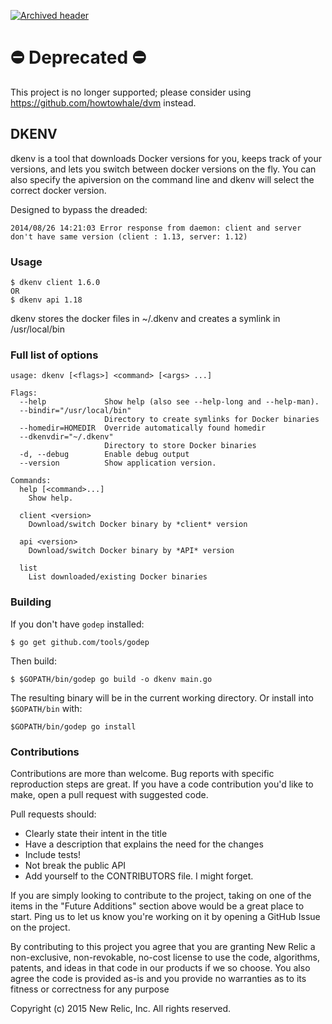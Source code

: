 [![Archived header](https://github.com/newrelic/open-source-office/raw/master/examples/categories/images/Archived.png)](https://github.com/newrelic/open-source-office/blob/master/examples/categories/index.md#archived)

# ⛔️ Deprecated ⛔️

This project is no longer supported; please consider using https://github.com/howtowhale/dvm instead.

DKENV
-----
dkenv is a tool that downloads Docker versions for you, keeps track of your versions, and lets you switch between docker versions on the fly. You can also specify the apiversion on the command line and dkenv will select the correct docker version.

Designed to bypass the dreaded:

    2014/08/26 14:21:03 Error response from daemon: client and server don't have same version (client : 1.13, server: 1.12)

### Usage

```
$ dkenv client 1.6.0
OR
$ dkenv api 1.18
```

dkenv stores the docker files in ~/.dkenv and creates a symlink in /usr/local/bin

### Full list of options

```
usage: dkenv [<flags>] <command> [<args> ...]

Flags:
  --help             Show help (also see --help-long and --help-man).
  --bindir="/usr/local/bin"
                     Directory to create symlinks for Docker binaries
  --homedir=HOMEDIR  Override automatically found homedir
  --dkenvdir="~/.dkenv"
                     Directory to store Docker binaries
  -d, --debug        Enable debug output
  --version          Show application version.

Commands:
  help [<command>...]
    Show help.

  client <version>
    Download/switch Docker binary by *client* version

  api <version>
    Download/switch Docker binary by *API* version

  list
    List downloaded/existing Docker binaries
```

### Building

If you don't have `godep` installed:
```
$ go get github.com/tools/godep
```
Then build:
```
$ $GOPATH/bin/godep go build -o dkenv main.go
```
The resulting binary will be in the current working directory.
Or install into `$GOPATH/bin` with:
```
$GOPATH/bin/godep go install
```

### Contributions

Contributions are more than welcome. Bug reports with specific reproduction
steps are great. If you have a code contribution you'd like to make, open a
pull request with suggested code.

Pull requests should:

 * Clearly state their intent in the title
 * Have a description that explains the need for the changes
 * Include tests!
 * Not break the public API
 * Add yourself to the CONTRIBUTORS file. I might forget.

If you are simply looking to contribute to the project, taking on one of the
items in the "Future Additions" section above would be a great place to start.
Ping us to let us know you're working on it by opening a GitHub Issue on the
project.

By contributing to this project you agree that you are granting New Relic a
non-exclusive, non-revokable, no-cost license to use the code, algorithms,
patents, and ideas in that code in our products if we so choose. You also agree
the code is provided as-is and you provide no warranties as to its fitness or
correctness for any purpose

Copyright (c) 2015 New Relic, Inc. All rights reserved.
